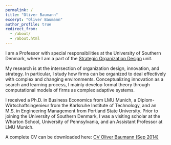 ```yaml
---
permalink: /
title: "Oliver Baumann"
excerpt: "Oliver Baumann"
author_profile: true
redirect_from:
  - /about/
  - /about.html
---
```


I am a Professor with special responsibilities at the University of Southern Denmark, where I am a part of the [Strategic Organization Design](http://www.sod-research.com) unit.

My research is at the intersection of organization design, innovation, and strategy. In particular, I study how firms can be organized to deal effectively with complex and changing environments. Conceptualizing innovation as a search and learning process, I mainly develop formal theory through computational models of firms as complex adaptive systems.

I received a Ph.D. in Business Economics from LMU Munich, a Diplom-Wirtschaftsingenieur from the Karlsruhe Institute of Technology, and an M.S. in Engineering Management from Portland State University. Prior to joining the University of Southern Denmark, I was a visiting scholar at the Wharton School, University of Pennsylvania, and an Assistant Professor at LMU Munich.

A complete CV can be downloaded here: [CV Oliver Baumann (Sep 2014)](http://oliverbaumann.github.io/files/baumann_cv_Sep2014.pdf)
